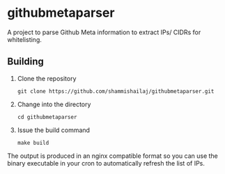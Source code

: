 # githubmetaparser
A project to parse Github Meta information to extract IPs/ CIDRs for whitelisting.


## Building
1. Clone the repository
    ```shell script
    git clone https://github.com/shammishailaj/githubmetaparser.git
    ```
2. Change into the directory

    ```shell script
    cd githubmetaparser
    ```
3. Issue the build command

    ```shell script
    make build
    ```

The output is produced in an nginx compatible format so you can use the binary executable in your cron to automatically refresh the list of IPs. 
